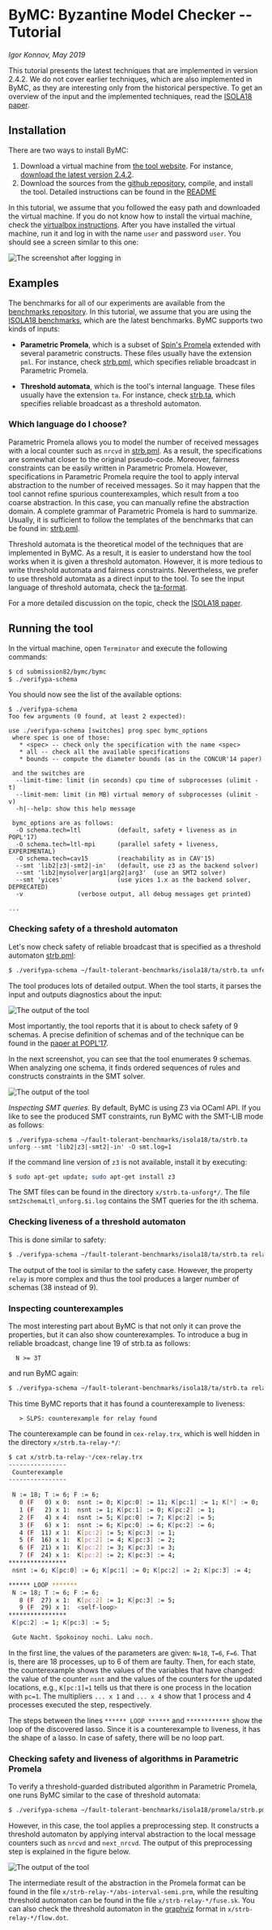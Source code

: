 # ByMC: Byzantine Model Checker -- Tutorial

*Igor Konnov, May 2019*



This tutorial presents the latest techniques that are implemented in version 2.4.2. We do not cover earlier techniques, which are also implemented in ByMC, as they are interesting only from the historical perspective. To get an overview of the input and the implemented techniques, read the [ISOLA18 paper](https://hal.inria.fr/hal-01909653/file/camera.pdf).

## Installation

There are two ways to install ByMC:

  1. Download a virtual machine from [the tool website](https://forsyte.at/software/bymc/). For instance, [download the latest version 2.4.2](http://forsyte.at/static/download/bymc-2.4.2.ova).  
  1. Download the sources from the [github repository](https://github.com/konnov/bymc), compile, and install the tool. Detailed instructions can be found in the [README](../README.md)
  
In this tutorial, we assume that you followed the easy path and downloaded the virtual machine. If you do not know how to install the virtual machine, check the [virtualbox instructions](https://docs.oracle.com/cd/E26217_01/E26796/html/qs-create-vm.html). After you have installed the virtual machine, run it and log in with the name `user` and password `user`. You should see a screen similar to this one:

![The screenshot after logging in](./img/after-login.png "The VM desktop after logging in")

## Examples

The benchmarks for all of our experiments are available from the [benchmarks repository](https://github.com/konnov/fault-tolerant-benchmarks). In this tutorial, we assume that you are using the [ISOLA18 benchmarks](https://github.com/konnov/fault-tolerant-benchmarks/tree/master/isola18), which are the latest benchmarks. ByMC supports two kinds of inputs:

 * **Parametric Promela**, which is a subset of [Spin's Promela](http://spinroot.com/spin/whatispin.html) extended with several parametric constructs. These files usually have the extension `pml`. For instance, check [strb.pml](https://github.com/konnov/fault-tolerant-benchmarks/blob/master/isola18/promela/strb.pml), which specifies reliable broadcast in Parametric Promela.
 
 * **Threshold automata**, which is the tool's internal language. These files usually have the extension `ta`. For instance, check [strb.ta](https://github.com/konnov/fault-tolerant-benchmarks/blob/master/isola18/ta/strb.ta), which specifies reliable broadcast as a threshold automaton.
 
 
### Which language do I choose?
 
 
  Parametric Promela allows you to model the number of received messages with a local counter such as `nrcvd` in [strb.pml](https://github.com/konnov/fault-tolerant-benchmarks/blob/master/isola18/promela/strb.pml). As a result, the specifications are somewhat closer to the original pseudo-code. Moreover, fairness constraints can be easily written in Parametric Promela. However, specifications in Parametric Promela require the tool to apply interval abstraction to the number of received messages. So it may happen that the tool cannot refine spurious counterexamples, which result from a too coarse abstraction. In this case, you can manually refine the abstraction domain. A complete grammar of Parametric Promela is hard to summarize. Usually,
  it is sufficient to follow the templates of the benchmarks that can be found in: [strb.pml](https://github.com/konnov/fault-tolerant-benchmarks/tree/master/isola18/promela).
  
  Threshold automata is the theoretical model of the techniques that are implemented in ByMC. As a result, it is easier to understand how the tool works when it is given a threshold automaton. However, it is more tedious to write threshold automata and fairness constraints. Nevertheless, we prefer to use threshold automata as a direct input to the tool. To see the input language of threshold automata, check the [ta-format](./ta-format.md).
 

  For a more detailed discussion on the topic, check the [ISOLA18 paper](https://hal.inria.fr/hal-01909653/file/camera.pdf).
 
## Running the tool
 
 In the virtual machine, open `Terminator` and execute the following commands:
 
```bash
$ cd submission82/bymc/bymc
$ ./verifypa-schema
```
 
 You should now see the list of the available options:
 
```
$ ./verifypa-schema 
Too few arguments (0 found, at least 2 expected): 

use ./verifypa-schema [switches] prog spec bymc_options
 where spec is one of those:
   * <spec> -- check only the specification with the name <spec>
   * all -- check all the available specifications
   * bounds -- compute the diameter bounds (as in the CONCUR'14 paper)

 and the switches are
  --limit-time: limit (in seconds) cpu time of subprocesses (ulimit -t)
  --limit-mem: limit (in MB) virtual memory of subprocesses (ulimit -v)
  -h|--help: show this help message

 bymc_options are as follows:
  -O schema.tech=ltl          (default, safety + liveness as in POPL'17)
  -O schema.tech=ltl-mpi      (parallel safety + liveness, EXPERIMENTAL)
  -O schema.tech=cav15        (reachability as in CAV'15)
  --smt 'lib2|z3|-smt2|-in'   (default, use z3 as the backend solver)
  --smt 'lib2|mysolver|arg1|arg2|arg3'  (use an SMT2 solver)
  --smt 'yices'               (use yices 1.x as the backend solver, DEPRECATED)
  -v               (verbose output, all debug messages get printed)

...
```

### Checking safety of a threshold automaton

Let's now check safety of reliable broadcast that is specified as a threshold automaton [strb.pml](https://github.com/konnov/fault-tolerant-benchmarks/blob/master/isola18/promela/strb.pml):

```bash
$ ./verifypa-schema ~/fault-tolerant-benchmarks/isola18/ta/strb.ta unforg

```
 
 The tool produces lots of detailed output. When the tool starts, it parses the input and outputs diagnostics about the input:
 
 ![The output of the tool](./img/ta-output-annotated.png "The tool output explained")
 
 Most importantly, the tool reports that it is about to check safety of 9 schemas. A precise definition of schemas and of the technique can be found in the [paper at POPL'17](http://dl.acm.org/citation.cfm?id=3009860).
 
 In the next screenshot, you can see that the tool enumerates 9 schemas. When analyzing one schema, it finds ordered sequences of rules and constructs constraints in the SMT solver.
 
 ![The output of the tool](./img/ta-output-annotated2.png "The tool output explained (schema enumeration)")
 
*Inspecting SMT queries.* By default, ByMC is using Z3 via OCaml API. If you like to see the produced SMT constraints, run ByMC with the SMT-LIB mode as follows:
 
```
$ ./verifypa-schema ~/fault-tolerant-benchmarks/isola18/ta/strb.ta unforg --smt 'lib2|z3|-smt2|-in' -O smt.log=1
```
 
 If the command line version of `z3` is not available, install it by executing:
 
```bash
$ sudo apt-get update; sudo apt-get install z3
```
 
 The SMT files can be found in the directory `x/strb.ta-unforg*/`. The file `smt2schemaLtl_unforg.$i.log` contains the SMT queries for the ith schema.
 
### Checking liveness of a threshold automaton

This is done similar to safety:
 
 ```bash
 $ ./verifypa-schema ~/fault-tolerant-benchmarks/isola18/ta/strb.ta relay
 ```
 
 The output of the tool is similar to the safety case. However, the property `relay` is more complex and thus the tool produces a larger number of schemas (38 instead of 9).
 
### Inspecting counterexamples

The most interesting part about ByMC is that not only it can prove the properties, but it can also show counterexamples. To introduce a bug in reliable broadcast, change line 19 of strb.ta as follows:
 
 ```
   N >= 3T
 ```
 
 and run ByMC again:
 
 ```bash
 $ ./verifypa-schema ~/fault-tolerant-benchmarks/isola18/ta/strb.ta relay
 ```
 
 This time ByMC reports that it has found a counterexample to liveness:
 
 ```
    > SLPS: counterexample for relay found
 ```
 
The counterexample can be found in `cex-relay.trx`, which is well hidden in the directory `x/strb.ta-relay-*/`:

```bash
$ cat x/strb.ta-relay-*/cex-relay.trx
----------------
 Counterexample
----------------
           
 N := 18; T := 6; F := 6;
   0 (F   0) x 0:  nsnt := 0; K[pc:0] := 11; K[pc:1] := 1; K[*] := 0;
   1 (F   2) x 1:  nsnt := 1; K[pc:1] := 0; K[pc:2] := 1;
   2 (F   4) x 4:  nsnt := 5; K[pc:0] := 7; K[pc:2] := 5;
   3 (F   6) x 1:  nsnt := 6; K[pc:0] := 6; K[pc:2] := 6;
   4 (F  11) x 1:  K[pc:2] := 5; K[pc:3] := 1;
   5 (F  16) x 1:  K[pc:2] := 4; K[pc:3] := 2;
   6 (F  21) x 1:  K[pc:2] := 3; K[pc:3] := 3;
   7 (F  24) x 1:  K[pc:2] := 2; K[pc:3] := 4;
****************
 nsnt := 6; K[pc:0] := 6; K[pc:1] := 0; K[pc:2] := 2; K[pc:3] := 4;

****** LOOP *******
 N := 18; T := 6; F := 6;
   8 (F  27) x 1:  K[pc:2] := 1; K[pc:3] := 5;
   9 (F  29) x 1:  <self-loop>
****************
 K[pc:2] := 1; K[pc:3] := 5;

 Gute Nacht. Spokoinoy nochi. Laku noch.
```
 
 In the first line, the values of the parameters are given: `N=18`, `T=6`, `F=6`.
 That is, there are 18 processes, up to 6 of them are faulty. Then, for each state, the counterexample shows the values of the variables that have changed: the value of the counter `nsnt` and the values of the counters for the updated locations, e.g., `K[pc:1]=1` tells us that there is one process in the location with `pc=1`. The multipliers `... x 1` and `... x 4` show that 1 process and 4 processes executed the step, respectively.
 
 The steps between the lines `****** LOOP ******` and `************` show the loop of the discovered lasso. Since it is a counterexample to liveness, it has the shape of a lasso. In case of safety, there will be no loop part.
 
### Checking safety and liveness of algorithms in Parametric Promela
 
 To verify a threshold-guarded distributed algorithm in Parametric Promela, one runs ByMC similar to the case of threshold automata:

 ```bash
 $ ./verifypa-schema ~/fault-tolerant-benchmarks/isola18/promela/strb.pml relay

 ```
 
 However, in this case, the tool applies a preprocessing step. It constructs a threshold automaton by applying interval abstraction to the local message counters such as `nrcvd` and `next_nrcvd`. The output of this preprocessing step is explained in the figure below.
 
 ![The output of the tool](./img/pml-output-annotated.png "The tool output explained (Parametric Promela as an input)")
 
 The intermediate result of the abstraction in the Promela format can be found in the file `x/strb-relay-*/abs-interval-semi.prm`, while the resulting threshold automaton can be found in the file `x/strb-relay-*/fuse.sk`. You can also check the threshold automaton in the [graphviz](https://www.graphviz.org/) format in `x/strb-relay-*/flow.dot`.
 
 
 

